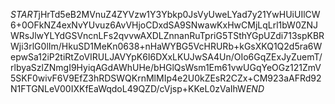 $START$jHrTd5eB2MVnuZ4ZYVzw1Y3Ybkp0JsVyUweLYad7y21YwHUiUIlCW6+0OFkNZ4exNvYUvuz6AvVHjoCDxdSA9SNwawKxHwCMjLqLrl1bW0ZNJWRsJlwYLYdGSVncnLFs2qvvwAXDLZnnanRuTpriG5TSthYGpUZdi713spKBRWji3rlG0lIm/HkuSD1MeKn0638+nHaWYBG5VcHRURb+kGsXKQ1Q2d5ra6WepwSa12iP2tiRtZoVIRULJAVYpK6I6DXxLKUJwSA4Un/OIo6GqZExJyZuemT/rlbyaSzlZNmgI9HyiqAGdAWhUHe/bHGlQsWsm1Em61vwUGqYeOGz121ZmV5SKF0wivF6V9EfZ3hRDSWQKrnMlMIp4e2U0kZEsR2CZx+CM923aAFRd92N1FTGNLeV00IXKfEaWqdoL49QZD/cVjsp+KKeL0zVaIhW$END$